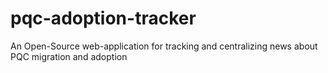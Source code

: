 # pqc-adoption-tracker
An Open-Source web-application for tracking and centralizing news about PQC migration and adoption
